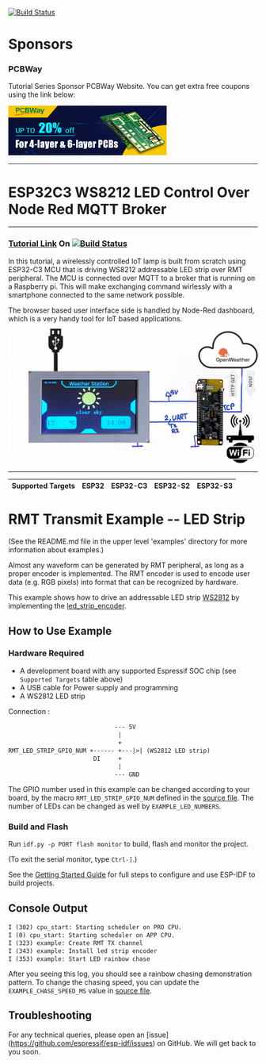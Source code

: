 [![Build Status](https://img.shields.io/badge/USEFUL%20ELECTRONICS-YOUTUBE-red)](https://www.youtube.com/user/wardzx1)

# Sponsors

### PCBWay
Tutorial Series Sponsor PCBWay Website. You can get extra free coupons using the link below:

[<img src="https://github.com/UsefulElectronics/esp32s3_la66_lorawan/blob/main/repo%20cover/banner320x100.gif">](https://www.pcbway.com/setinvite.aspx?inviteid=582640)

***

# ESP32C3 WS8212 LED Control Over Node Red MQTT Broker
***
### [Tutorial Link](https://youtu.be/KY1ElV0qZDM) On [![Build Status](https://img.shields.io/badge/YouTube-FF0000?style=for-the-badge&logo=youtube&logoColor=white)](https://www.youtube.com/wardzx1) 

In this tutorial, a wirelessly controlled IoT lamp is built from scratch using ESP32-C3 MCU that is driving WS8212 addressable LED strip over RMT peripheral. The MCU is connected over MQTT to a broker that is running on a Raspberry pi. This will make exchanging command wirlessly with a smartphone connected to the same network possible.

The browser based user interface side is handled by Node-Red dashboard, which is a very handy tool for IoT based applications.
![Circuit Diagram](https://github.com/UsefulElectronics/esp32c3-tzigbee-dwin-weather-station/blob/main/repo%20cover/video%20cover.png)
***
| Supported Targets | ESP32 | ESP32-C3 | ESP32-S2 | ESP32-S3 |
| ----------------- | ----- | -------- | -------- | -------- |
# RMT Transmit Example -- LED Strip

(See the README.md file in the upper level 'examples' directory for more information about examples.)

Almost any waveform can be generated by RMT peripheral, as long as a proper encoder is implemented. The RMT encoder is used to encode user data (e.g. RGB pixels) into format that can be recognized by hardware.

This example shows how to drive an addressable LED strip [WS2812](http://www.world-semi.com/Certifications/WS2812B.html) by implementing the [led_strip_encoder](main/led_strip_encoder.c).

## How to Use Example

### Hardware Required

* A development board with any supported Espressif SOC chip (see `Supported Targets` table above)
* A USB cable for Power supply and programming
* A WS2812 LED strip

Connection :

```
                              --- 5V
                               |
                               +
RMT_LED_STRIP_GPIO_NUM +------ +---|>| (WS2812 LED strip)
                        DI     +
                               |
                              --- GND
```

The GPIO number used in this example can be changed according to your board, by the macro `RMT_LED_STRIP_GPIO_NUM` defined in the [source file](main/led_strip_example_main.c). The number of LEDs can be changed as well by `EXAMPLE_LED_NUMBERS`.

### Build and Flash

Run `idf.py -p PORT flash monitor` to build, flash and monitor the project.

(To exit the serial monitor, type ``Ctrl-]``.)

See the [Getting Started Guide](https://docs.espressif.com/projects/esp-idf/en/latest/get-started/index.html) for full steps to configure and use ESP-IDF to build projects.

## Console Output

```
I (302) cpu_start: Starting scheduler on PRO CPU.
I (0) cpu_start: Starting scheduler on APP CPU.
I (323) example: Create RMT TX channel
I (343) example: Install led strip encoder
I (353) example: Start LED rainbow chase
```


After you seeing this log, you should see a rainbow chasing demonstration pattern. To change the chasing speed, you can update the `EXAMPLE_CHASE_SPEED_MS` value in [source file](main/led_strip_example_main.c).

## Troubleshooting

For any technical queries, please open an [issue] (https://github.com/espressif/esp-idf/issues) on GitHub. We will get back to you soon.
